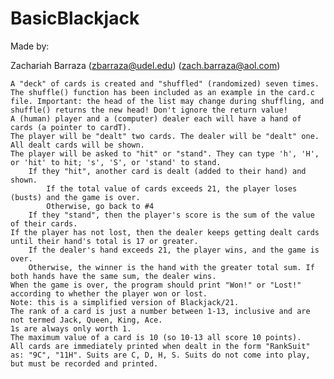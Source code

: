 # BasicBlackjack

Made by:

Zachariah Barraza (zbarraza@udel.edu) (zach.barraza@aol.com) 


    A "deck" of cards is created and "shuffled" (randomized) seven times. The shuffle() function has been included as an example in the card.c file. Important: the head of the list may change during shuffling, and shuffle() returns the new head! Don't ignore the return value!
    A (human) player and a (computer) dealer each will have a hand of cards (a pointer to cardT).
    The player will be "dealt" two cards. The dealer will be "dealt" one. All dealt cards will be shown.
    The player will be asked to "hit" or "stand". They can type 'h', 'H', or 'hit' to hit; 's', 'S', or 'stand' to stand. 
        If they "hit", another card is dealt (added to their hand) and shown.
            If the total value of cards exceeds 21, the player loses (busts) and the game is over.
            Otherwise, go back to #4
        If they "stand", then the player's score is the sum of the value of their cards.
    If the player has not lost, then the dealer keeps getting dealt cards until their hand's total is 17 or greater.
        If the dealer's hand exceeds 21, the player wins, and the game is over.
        Otherwise, the winner is the hand with the greater total sum. If both hands have the same sum, the dealer wins.
    When the game is over, the program should print "Won!" or "Lost!" according to whether the player won or lost.
    Note: this is a simplified version of Blackjack/21.
    The rank of a card is just a number between 1-13, inclusive and are not termed Jack, Queen, King, Ace.
    1s are always only worth 1.
    The maximum value of a card is 10 (so 10-13 all score 10 points).
    All cards are immediately printed when dealt in the form "RankSuit" as: "9C", "11H". Suits are C, D, H, S. Suits do not come into play, but must be recorded and printed.
